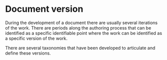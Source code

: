 # Document version
 
During the development of a document there are usually several iterations of the work. There are periods along the authoring process that can be identified as a specific identifiable point where the work can be identified as a specific version of the work.
 
There are several taxonomies that have been developed to articulate and define these versions.